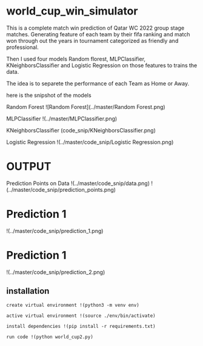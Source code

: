 # world_cup_win_simulator

This is a complete match win prediction of Qatar WC 2022 group stage matches. Generating feature of each team by their fifa ranking and match won through out the years in tournament categorized as friendly and professional.


Then I used four models Random florest, MLPClassifier, KNeighborsClassifier and Logistic Regression on those features to trains the data.

The idea is to separete the performance of each Team as Home or Away.

here is the snipshot of the models

Random Forest
![Random Forest](../master/Random Forest.png)

MLPClassifier
!(../master/MLPClassifier.png)

KNeighborsClassifier
(code_snip/KNeighborsClassifier.png)

Logistic Regression
!(../master/code_snip/Logistic Regression.png)

# OUTPUT
Prediction Points on Data
!(../master/code_snip/data.png)
!(../master/code_snip/prediction_points.png)

# Prediction 1
!(../master/code_snip/prediction_1.png)
# Prediction 1
!(../master/code_snip/prediction_2.png)


## installation

```
create virtual environment !(python3 -m venv env)

active virtual environment !(source ./env/bin/activate)

install dependencies !(pip install -r requirements.txt) 

run code !(python world_cup2.py)
```